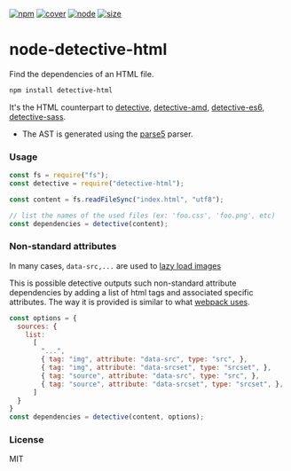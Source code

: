 [![npm][npm]][npm-url]
[![cover][cover]][cover-url]
[![node][node]][node-url]
[![size][size]][size-url]

# node-detective-html

Find the dependencies of an HTML file.

```sh
npm install detective-html
```

It's the HTML counterpart to [detective](https://github.com/substack/node-detective), [detective-amd](https://github.com/dependents/node-detective-amd), [detective-es6](https://github.com/dependents/node-detective-es6), [detective-sass](https://github.com/dependents/node-detective-sass).

- The AST is generated using the [parse5](https://github.com/inikulin/parse5) parser.

### Usage

```js
const fs = require("fs");
const detective = require("detective-html");

const content = fs.readFileSync("index.html", "utf8");

// list the names of the used files (ex: 'foo.css', 'foo.png', etc)
const dependencies = detective(content);
```
### Non-standard attributes

In many cases, ```data-src,...``` are used to [lazy load images](https://stackoverflow.com/questions/12396068/speed-up-page-load-by-deferring-images)

This is possible detective outputs such non-standard attribute dependencies by adding
a list of html tags and associated specific attributes.
The way it is provided is similar to what
[webpack uses](https://webpack.js.org/loaders/html-loader/#object).

```js
const options = {
  sources: {
    list:
      [
        "...",
        { tag: "img", attribute: "data-src", type: "src", },
        { tag: "img", attribute: "data-srcset", type: "srcset", },
        { tag: "source", attribute: "data-src", type: "src", },
        { tag: "source", attribute: "data-srcset", type: "srcset", },
      ]
  }
}
const dependencies = detective(content, options);
```

### License

MIT

[npm]: https://img.shields.io/npm/v/detective-html.svg
[npm-url]: https://npmjs.com/package/detective-html
[node]: https://img.shields.io/node/v/detective-html.svg
[node-url]: https://nodejs.org
[deps]: https://david-dm.org/zjffun/detective-html.svg
[deps-url]: https://david-dm.org/zjffun/detective-html
[cover]: https://codecov.io/gh/zjffun/detective-html/branch/master/graph/badge.svg
[cover-url]: https://codecov.io/gh/zjffun/detective-html
[size]: https://packagephobia.now.sh/badge?p=detective-html
[size-url]: https://packagephobia.now.sh/result?p=detective-html
